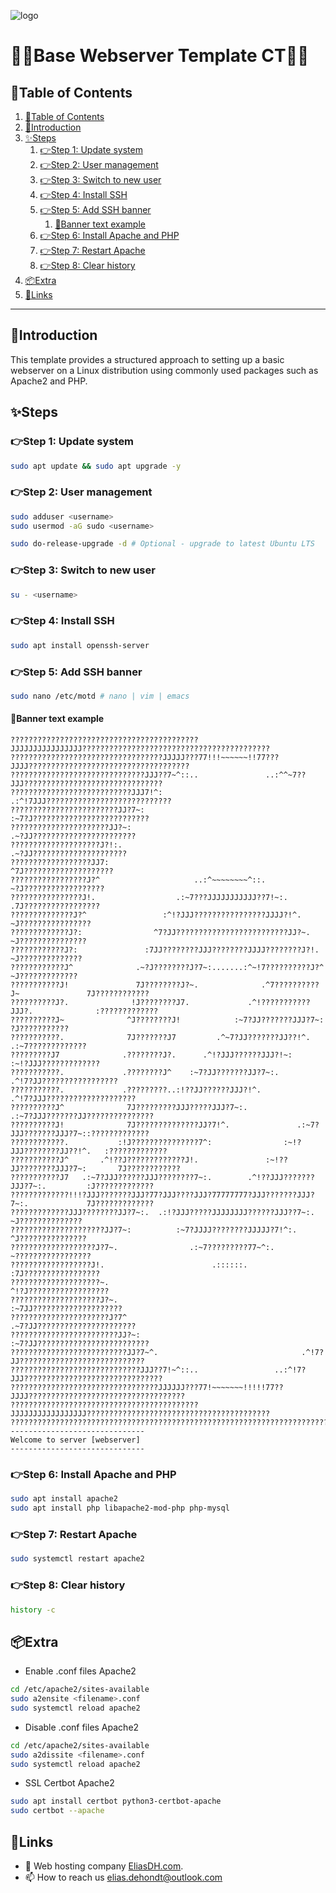 ![logo](https://eliasdh.com/assets/media/images/logo-github.png)
# 💙🤍Base Webserver Template CT🤍💙

## 📘Table of Contents

1. [📘Table of Contents](#📘table-of-contents)
2. [🖖Introduction](#🖖introduction)
3. [✨Steps](#✨steps)
    1. [👉Step 1: Update system](#👉step-1-update-system)
    2. [👉Step 2: User management](#👉step-2-user-management)
    3. [👉Step 3: Switch to new user](#👉step-3-switch-to-new-user)
    4. [👉Step 4: Install SSH](#👉step-4-install-ssh)
    5. [👉Step 5: Add SSH banner](#👉step-5-add-ssh-banner)
        1. [🍳Banner text example](#🍳banner-text-example)
    6. [👉Step 6: Install Apache and PHP](#👉step-6-install-apache-and-php)
    7. [👉Step 7: Restart Apache](#👉step-7-restart-apache)
    8. [👉Step 8: Clear history](#👉step-8-clear-history)
4. [📦Extra](#📦extra)
5. [🔗Links](#🔗links)

---

## 🖖Introduction

This template provides a structured approach to setting up a basic webserver on a Linux distribution using commonly used packages such as Apache2 and PHP.

## ✨Steps

### 👉Step 1: Update system
```bash
sudo apt update && sudo apt upgrade -y
```

### 👉Step 2: User management
```bash
sudo adduser <username>
sudo usermod -aG sudo <username>

sudo do-release-upgrade -d # Optional - upgrade to latest Ubuntu LTS
```

### 👉Step 3: Switch to new user
```bash
su - <username>
```

### 👉Step 4: Install SSH
```bash
sudo apt install openssh-server
```

### 👉Step 5: Add SSH banner
```bash
sudo nano /etc/motd # nano | vim | emacs
```
#### 🍳Banner text example
```text
??????????????????????????????????????????JJJJJJJJJJJJJJJJ??????????????????????????????????????????
??????????????????????????????????JJJJJ???77!!!~~~~~~!!77???JJJJ????????????????????????????????????
??????????????????????????????JJJ??7~^::..               ..:^^~7??JJJ???????????????????????????????
???????????????????????????JJJ7!^:                              .:^!7JJJ????????????????????????????
????????????????????????JJ?7~:                                       :~7?J??????????????????????????
??????????????????????JJ?~:                                             .~?JJ???????????????????????
????????????????????J?!:.                                                 .~?JJ?????????????????????
??????????????????JJ7:                                                       ^7J????????????????????
?????????????????J?^                     ..:^~~~~~~~~^::.                      ~?J??????????????????
????????????????J!.                  .:~7???JJJJJJJJJJJ??7!~:.                  .7J?????????????????
??????????????J?^                 :^!?JJJ????????????????JJJJ?!^.                 ~J????????????????
?????????????J?:                ^7?JJ?????????????????????????JJ?~.                ~J???????????????
????????????J?:               :7JJ????????JJJ????????JJJJ????????J?!.               ~J??????????????
????????????J^              .~?J????????J?7~:.......:^~!7??????????J?^               ~J?????????????
???????????J!               7J????????J?~.              .^7??????????J~               7J????????????
??????????J?.              !J????????J7.             .^!???????????JJJ?.              :?????????????
??????????J~              ^J????????J!            :~7?JJ???????JJJ?7~:                 ?J???????????
???????????.              7J???????J7         .^~7?JJ???????JJ??!^.                .:~7?????????????
?????????J7              .????????J?.      .^!?JJJ??????JJJ?!~:                 :~!?JJJ?????????????
???????????.             .????????J^    :~7?JJ???????JJ?7~:.                .^!7?JJ?????????????????
???????????.             .?????????..:!??JJ??????JJJ?!^.                .^!7?JJJ????????????????????
??????????J^              7J?????????JJJ?????JJJ?7~:.               .:~7?JJJ???????JJ???????????????
??????????J!              7J??????????????JJ?7!^.               .:~7?JJJ???????JJJ?7~::?????????????
????????????.           :!J???????????????7^:                :~!?JJJ????????JJ??!^.   :?????????????
???????????J^       .^!??J?????????????J!.               :~!??JJ????????JJJ?7~:       7J????????????
???????????J7   .:~7?JJJ??????JJJ????????7~:.        .^!??JJJ???????JJJ?7~:.         :J?????????????
?????????????!!!?JJJ???????JJJ?77?JJJ????JJJ?77777777?JJJ???????JJJ?7~:.             7J?????????????
?????????????JJJ????????JJ?7~:.  .:!?JJJ?????JJJJJJJJ??????JJJ??7~:.                ~J??????????????
?????????????????????JJ?7~:          :~7?JJJJ????????JJJJJ?7!^:.                   ^J???????????????
???????????????????J?7~.                .:~7?????????77~^:.                       ~?????????????????
??????????????????J!.                        .::::::.                           :7J?????????????????
????????????????????~.                                                        ^!?J??????????????????
????????????????????J?~.                                                   :~7JJ????????????????????
??????????????????????J?7^                                              .~7?JJ??????????????????????
????????????????????????JJ?~:                                        :~7?JJ?????????????????????????
??????????????????????????JJ?7~^.                                .^!7?JJ????????????????????????????
?????????????????????????????JJJ??7!~^::..                 ..:^!7?JJJ???????????????????????????????
?????????????????????????????????JJJJJJ???77!~~~~~~~!!!!!77??JJJJ???????????????????????????????????
??????????????????????????????????????????JJJJJJJJJJJJJJJJJ?????????????????????????????????????????
????????????????????????????????????????????????????????????????????????????????????????????????????
------------------------------
Welcome to server [webserver]
------------------------------
```

### 👉Step 6: Install Apache and PHP
```bash
sudo apt install apache2
sudo apt install php libapache2-mod-php php-mysql
```

### 👉Step 7: Restart Apache
```bash
sudo systemctl restart apache2
```

### 👉Step 8: Clear history
```bash
history -c
```

## 📦Extra

- Enable .conf files Apache2
```bash
cd /etc/apache2/sites-available
sudo a2ensite <filename>.conf
sudo systemctl reload apache2
```

- Disable .conf files Apache2
```bash
cd /etc/apache2/sites-available
sudo a2dissite <filename>.conf
sudo systemctl reload apache2
```

- SSL Certbot Apache2
```bash
sudo apt install certbot python3-certbot-apache
sudo certbot --apache
```


## 🔗Links
- 👯 Web hosting company [EliasDH.com](https://eliasdh.com).
- 📫 How to reach us elias.dehondt@outlook.com